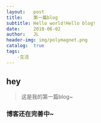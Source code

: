 ```yaml
---
layout:   post
title:    第一篇blog
subtitle: Hello world!Hello blog!
date:     2018-06-02
author:   JL
header-img: img/polymagnet.png
catalog:  true
tags:
    -生活
---
```

## hey
> 这是我的第一篇blog~
### 博客还在完善中~
